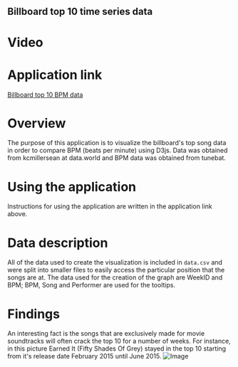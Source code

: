 ## Billboard top 10 time series data
# Video

# Application link
[Billboard top 10 BPM data](https://jwillg.github.io/billboardtimeseries/proj1.html)
# Overview
The purpose of this application is to visualize the billboard's top song data in order to compare BPM (beats per minute) using D3js. Data was obtained from kcmillersean at data.world and BPM data was obtained from tunebat. 
# Using the application
Instructions for using the application are written in the application link above.
# Data description
All of the data used to create the visualization is included in `data.csv` and were split into smaller files to easily access the particular position that the songs are at. The data used for the creation of the graph are WeekID and BPM; BPM, Song and Performer are used for the tooltips. 
# Findings
An interesting fact is the songs that are exclusively made for movie soundtracks will often crack the top 10 for a number of weeks. For instance, in this picture Earned It (Fifty Shades Of Grey) stayed in the top 10 starting from it's release date February 2015 until June 2015.
![Image](https://imgur.com/a/ckC9YpI)
